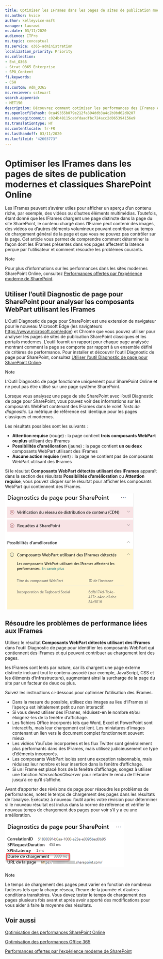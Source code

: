 ```yaml
---
title: Optimiser les IFrames dans les pages de sites de publication modernes et classiques SharePoint Online
ms.author: kvice
author: kelleyvice-msft
manager: laurawi
ms.date: 03/11/2020
audience: ITPro
ms.topic: conceptual
ms.service: o365-administration
localization_priority: Priority
ms.collection:
- Ent_O365
- Strat_O365_Enterprise
- SPO_Content
f1.keywords:
- CSH
ms.custom: Adm_O365
ms.reviewer: sstewart
search.appverid:
- MET150
description: Découvrez comment optimiser les performances des IFrames dans les pages de sites de publication modernes et classiques SharePoint Online.
ms.openlocfilehash: 0ca49355b079e212fa394ddb3a4c2b9bd62d0207
ms.sourcegitcommit: c024b48115cebfdaadfbc724acc2d065394156e9
ms.translationtype: HT
ms.contentlocale: fr-FR
ms.lasthandoff: 03/11/2020
ms.locfileid: "42603773"
---
```

# <a name="optimize-iframes-in-sharepoint-online-modern-and-classic-publishing-site-pages"></a>Optimiser les IFrames dans les pages de sites de publication modernes et classiques SharePoint Online

Les IFrames peuvent s’avérer utiles pour afficher un aperçu d’un contenu riche, par exemple, des vidéos ou d’autres éléments multimédias. Toutefois, étant donné que les IFrames chargent une page distincte dans la page du site SharePoint, le contenu chargé dans l’IFrame peut contenir des images, des vidéos ou d’autres éléments volumineux pouvant contribuer au temps de chargement général de la page et que vous ne pouvez pas contrôler sur la page. Cet article vous permet de comprendre comment déterminer la façon dont les IFrames présentes dans vos pages affectent la latence perçue par l’utilisateur et comment résoudre les problèmes courants.

>[!NOTE]
>Pour plus d’informations sur les performances dans les sites modernes SharePoint Online, consultez [Performances offertes par l’expérience moderne de SharePoint](https://docs.microsoft.com/sharepoint/modern-experience-performance).

## <a name="use-the-page-diagnostics-for-sharepoint-tool-to-analyze-web-parts-using-iframes"></a>Utiliser l’outil Diagnostic de page pour SharePoint pour analyser les composants WebPart utilisant les IFrames

L’Outil Diagnostic de page pour SharePoint est une extension de navigateur pour le nouveau Microsoft Edge (les navigateurs https://www.microsoft.com/edge) et Chrome que vous pouvez utiliser pour analyser les pages de sites de publication SharePoint classiques et les portails modernes. L’outil fournit un rapport pour chaque page analysée montrant comment la page se comporte par rapport à un ensemble défini de critères de performance. Pour installer et découvrir l’outil Diagnostic de page pour SharePoint, consultez [Utiliser l’outil Diagnostic de page pour SharePoint Online](page-diagnostics-for-spo.md).

>[!NOTE]
>L’Outil Diagnostic de page fonctionne uniquement pour SharePoint Online et ne peut pas être utilisé sur une page système SharePoint.

Lorsque vous analysez une page de site SharePoint avec l’outil Diagnostic de page pour SharePoint, vous pouvez voir des informations sur les composants WebPart contenant des IFrames dans le volet _Tests de diagnostic_. La métrique de référence est identique pour les pages classiques et modernes.

Les résultats possibles sont les suivants :

- **Attention requise** (rouge) : la page contient **trois composants WebPart ou plus** utilisant des IFrames
- **Possibilités d’amélioration** (jaune) : la page contient **un ou deux** composants WebPart utilisant des IFrames
- **Aucune action requise** (vert) : la page ne contient pas de composants WebPart utilisant des IFrames

Si le résultat **Composants WebPart détectés utilisant des IFrames** apparaît dans la section des résultats **Possibilités d’amélioration** ou **Attention requise**, vous pouvez cliquer sur le résultat pour afficher les composants WebPart qui contiennent des IFrames.

![Résultats de l’outil Diagnostic de page](media/modern-portal-optimization/pagediag-iframe-yellow.png)

## <a name="remediate-iframe-performance-issues"></a>Résoudre les problèmes de performance liées aux IFrames

Utilisez le résultat **Composants WebPart détectés utilisant des IFrames** dans l’outil Diagnostic de page pour identifier les composants WebPart qui contiennent des IFrames et qui peuvent contribuer au chargement lent des pages.

les IFrames sont lents par nature, car ils chargent une page externe distincte incluant tout le contenu associé (par exemple, JavaScript, CSS et les éléments d’infrastructure), augmentant ainsi la surcharge de la page du site par un facteur de deux ou plus.

Suivez les instructions ci-dessous pour optimiser l’utilisation des IFrames.

- Dans la mesure du possible, utilisez des images au lieu d’IFrames si l’aperçu est initialement petit ou non interactif.
- Si vous devez utiliser des IFrames, réduisez-en le nombre et/ou éloignez-les de la fenêtre d’affichage.
- Les fichiers Office incorporés tels que Word, Excel et PowerPoint sont interactifs, mais leur chargement est lent. Les miniatures d’images contenant un lien vers le document complet fonctionnent souvent mieux.
- Les vidéos YouTube incorporées et les flux Twitter sont généralement plus performants dans des IFrames, mais utilisez judicieusement ce type d’éléments incorporés.
- Les composants WebPart isolés sont une exception raisonnable, mais réduisez leur nombre et leur insertion dans la fenêtre d’affichage.
- Si un IFrame est placé hors de la fenêtre d’affichage, songez à utiliser une fonction _IntersectionObserver_ pour retarder le rendu de l’IFrame jusqu’à ce qu’il s’affiche.

Avant d’apporter des révisions de page pour résoudre les problèmes de performances, notez le temps de chargement des pages dans les résultats de l’analyse. Exécutez à nouveau l’outil après votre révision pour déterminer si le nouveau résultat est inclus dans la norme de référence et vérifier le nouveau temps de chargement des pages pour voir s’il y a eu une amélioration.

![Résultats du temps de chargement des pages](media/modern-portal-optimization/pagediag-page-load-time.png)

>[!NOTE]
>Le temps de chargement des pages peut varier en fonction de nombreux facteurs tels que la charge réseau, l’heure de la journée et d’autres conditions transitoires. Vous devez tester le temps de chargement des pages plusieurs fois avant et après avoir apporté des modifications pour vous aider à faire la moyenne des résultats.

## <a name="related-topics"></a>Voir aussi

[Optimisation des performances SharePoint Online](tune-sharepoint-online-performance.md)

[Optimisation des performances Office 365](tune-office-365-performance.md)

[Performances offertes par l’expérience moderne de SharePoint](https://docs.microsoft.com/sharepoint/modern-experience-performance)
